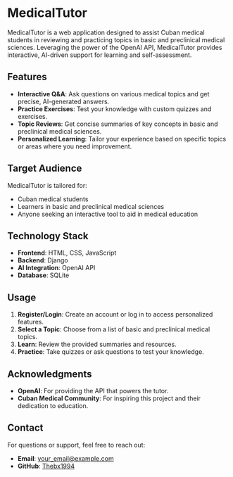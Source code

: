 # MedicalTutor

MedicalTutor is a web application designed to assist Cuban medical students in reviewing and practicing topics in basic and preclinical medical sciences. Leveraging the power of the OpenAI API, MedicalTutor provides interactive, AI-driven support for learning and self-assessment.

## Features

- **Interactive Q&A**: Ask questions on various medical topics and get precise, AI-generated answers.
- **Practice Exercises**: Test your knowledge with custom quizzes and exercises.
- **Topic Reviews**: Get concise summaries of key concepts in basic and preclinical medical sciences.
- **Personalized Learning**: Tailor your experience based on specific topics or areas where you need improvement.

## Target Audience

MedicalTutor is tailored for:
- Cuban medical students
- Learners in basic and preclinical medical sciences
- Anyone seeking an interactive tool to aid in medical education

## Technology Stack

- **Frontend**: HTML, CSS, JavaScript
- **Backend**: Django
- **AI Integration**: OpenAI API
- **Database**: SQLite 

## Usage

1. **Register/Login**: Create an account or log in to access personalized features.
2. **Select a Topic**: Choose from a list of basic and preclinical medical topics.
3. **Learn**: Review the provided summaries and resources.
4. **Practice**: Take quizzes or ask questions to test your knowledge.

## Acknowledgments

- **OpenAI**: For providing the API that powers the tutor.
- **Cuban Medical Community**: For inspiring this project and their dedication to education.

## Contact

For questions or support, feel free to reach out:
- **Email**: your_email@example.com
- **GitHub**: [Thebx1994](https://github.com/Thebx1994)

